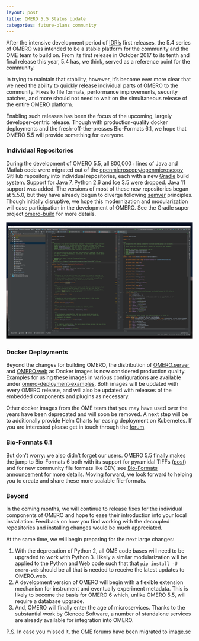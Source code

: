 ```yaml
---
layout: post
title: OMERO 5.5 Status Update
categories: future-plans community
---
```


After the intensive development period of [IDR’s](https://idr.openmicroscopy.org/) first releases, the 5.4 series of OMERO was intended to be a stable platform for the community and the OME team to build on. From its first release in October 2017 to its tenth and final release this year, 5.4 has, we think, served as a reference point for the community.

In trying to maintain that stability, however, it’s become ever more clear that we need the ability to quickly release individual parts of OMERO to the community. Fixes to file formats, performance improvements, security patches, and more should not need to wait on the simultaneous release of the entire OMERO platform.

Enabling such releases has been the focus of the upcoming, largely developer-centric release. Though with production-quality docker deployments and the fresh-off-the-presses Bio-Formats 6.1, we hope that OMERO 5.5 will provide something for everyone.

### Individual Repositories

During the development of OMERO 5.5, all 800,000+ lines of Java and Matlab code were migrated out of the [openmicroscopy/openmicroscopy](https://github.com/openmicroscopy/openmicroscopy) GitHub repository into individual repositories, each with a new [Gradle](https://gradle.org) build system. Support for Java 7, Python 2.6 and Ice 3.5 were dropped. Java 11 support was added. The versions of most of these new repositories began at 5.5.0, but they have already begun to diverge following [semver](https://semver.org) principles. Though initially disruptive, we hope this modernization and modularization will ease participation in the development of OMERO. See the Gradle super project [omero-build](https://github.com/ome/omero-build) for more details.

![omero-build in IntelliJ](/images/omero-build.png)

### Docker Deployments

Beyond the changes for building OMERO, the distribution of [OMERO.server](https://hub.docker.com/r/openmicroscopy/omero-server) and [OMERO.web](https://hub.docker.com/r/openmicroscopy/omero-web-standalone/) as Docker images is now considered production quality. Examples for using these images in various configurations are available under [omero-deployment-examples](https://github.com/ome/omero-deployment-examples). Both images will be updated with every OMERO release, and will also be updated with releases of the embedded components and plugins as necessary.

Other docker images from the OME team that you may have used over the years have been deprecated and will soon be removed. A next step will be to additionally provide Helm Charts for easing deployment on Kubernetes. If you are interested please get in touch through the [forum](https://forum.image.sc/tags/ome).

### Bio-Formats 6.1

But don’t worry: we also didn’t forget our users. OMERO 5.5 finally makes the jump to Bio-Formats 6 both with its support for pyramidal TIFFs ([post](http://blog.openmicroscopy.org/file-formats/community/2018/11/29/ometiffpyramid/)) and for new community file formats like BDV, see [Bio-Formats announcement](https://www.openmicroscopy.org/2019/05/20/bio-formats-6-1-0.html) for more details.
Moving forward, we look forward to helping you to create and share these more scalable file-formats.


### Beyond

In the coming months, we will continue to release fixes for the individual components of OMERO and hope to ease their introduction into your local installation. Feedback on how you find working with the decoupled repositories and installing changes would be much appreciated.

At the same time, we will begin preparing for the next large changes:

1. With the deprecation of Python 2, all OME code bases will need to be upgraded to work with Python 3. Likely a similar modularization will be applied to the Python and Web code such that that `pip install -U omero-web` should be all that is needed to receive the latest updates to OMERO.web.
2. A development version of OMERO will begin with a flexible extension mechanism for instrument and eventually experiment metadata. This is likely to become the basis for OMERO 6 which, unlike OMERO 5.5, will require a database upgrade.
3. And, OMERO will finally enter the age of microservices. Thanks to the substantial work by Glencoe Software, a number of standalone services are already available for integration into OMERO.


P.S. In case you missed it, the OME forums have been migrated to [image.sc](https://forum.image.sc/tags/ome)

